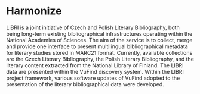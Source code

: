 # Harmonize
LiBRI is a joint initiative of Czech and Polish Literary Bibliography, both being long-term existing bibliographical infrastructures operating within the National Academies of Sciences. The aim of the service is to collect, merge and provide one interface to present multilingual bibliographical metadata for literary studies stored in MARC21 format. Currently, available collections are the Czech Literary Bibliography, the Polish Literary Bibliography, and the literary content extracted from the National Library of Finland. The LIBRI data are presented within the VuFind discovery system. Within the LIBRI project framework, various software updates of VuFind adopted to the presentation of the literary bibliographical data were developed. 
